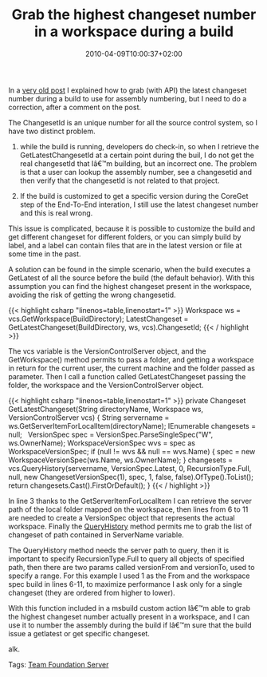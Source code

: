 ﻿---
title: "Grab the highest changeset number in a workspace during a build"
description: ""
date: 2010-04-09T10:00:37+02:00
draft: false
tags: [Team Foundation Server,TFS Build]
categories: [Team Foundation Server]
---
In a [very old post](http://www.codewrecks.com/blog/index.php/2009/09/07/again-on-assembly-numbering-during-tfs-build/) I explained how to grab (with API) the latest changeset number during a build to use for assembly numbering, but I need to do a correction, after a comment on the post.

The ChangesetId is an unique number for all the source control system, so I have two distinct problem.

1) while the build is running, developers do check-in, so when I retrieve the GetLatestChangesetId at a certain point during the buil, I do not get the real changesetId that Iâ€™m building, but an incorrect one. The problem is that a user can lookup the assembly number, see a changesetid and then verify that the changesetId is not related to that project.

2) If the build is customized to get a specific version during the CoreGet step of the End-To-End interation, I still use the latest changeset number and this is real wrong.

This issue is complicated, because it is possible to customize the build and get different changeset for different folders, or you can simply build by label, and a label can contain files that are in the latest version or file at some time in the past.

A solution can be found in the simple scenario, when the build executes a GetLatest of all the source before the build (the default behavior). With this assumption you can find the highest changeset present in the workspace, avoiding the risk of getting the wrong changesetid.

{{< highlight csharp "linenos=table,linenostart=1" >}}
Workspace ws = vcs.GetWorkspace(BuildDirectory);
LatestChangeset = GetLatestChangeset(BuildDirectory, ws, vcs).ChangesetId;
{{< / highlight >}}

The vcs variable is the VersionControlServer object, and the GetWorkspace() method permits to pass a folder, and getting a workspace in return for the current user, the current machine and the folder passed as parameter. Then I call a function called GetLatestChangeset passing the folder, the workspace and the VersionControlServer object.

{{< highlight csharp "linenos=table,linenostart=1" >}}
private Changeset GetLatestChangeset(String directoryName, Workspace ws, VersionControlServer vcs)
{
String servername = ws.GetServerItemForLocalItem(directoryName);
IEnumerable changesets = null;
 
VersionSpec spec = VersionSpec.ParseSingleSpec("W", ws.OwnerName);
WorkspaceVersionSpec wvs = spec as WorkspaceVersionSpec;
if (null != wvs && null == wvs.Name)
{
spec = new WorkspaceVersionSpec(ws.Name, ws.OwnerName);
}
changesets = vcs.QueryHistory(servername, VersionSpec.Latest, 0, RecursionType.Full, null,
new ChangesetVersionSpec(1), spec, 1, false, false).OfType<Changeset>().ToList();
 
return changesets.Cast<Changeset>().FirstOrDefault();
}
{{< / highlight >}}

In line 3 thanks to the GetServerItemForLocalItem I can retrieve the server path of the local folder mapped on the workspace, then lines from 6 to 11 are needed to create a VersionSpec object that represents the actual workspace. Finally the [QueryHistory](http://msdn.microsoft.com/en-us/library/bb138960%28v=VS.80%29.aspx) method permits me to grab the list of changeset of path contained in ServerName variable.

The QueryHistory method needs the server path to query, then it is important to specify RecursionType.Full to query all objects of specified path, then there are two params called versionFrom and versionTo, used to specify a range. For this example I used 1 as the From and the workspace spec build in lines 6-11, to maximize performance I ask only for a single changeset (they are ordered from higher to lower).

With this function included in a msbuild custom action Iâ€™m able to grab the highest changeset number actually present in a workspace, and I can use it to number the assembly during the build if Iâ€™m sure that the build issue a getlatest or get specific changeset.

alk.

Tags: [Team Foundation Server](http://technorati.com/tag/Team%20Foundation%20Server)
